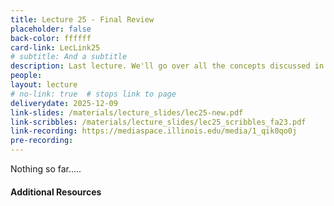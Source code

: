 ```yaml
---
title: Lecture 25 - Final Review
placeholder: false
back-color: ffffff
card-link: LecLink25
# subtitle: And a subtitle
description: Last lecture. We'll go over all the concepts discussed in the course using some simple practice problems. Special emphasis on topics not covered the the other exams (MSTs and TMs).
people:
layout: lecture
# no-link: true  # stops link to page 
deliverydate: 2025-12-09
link-slides: /materials/lecture_slides/lec25-new.pdf
link-scribbles: /materials/lecture_slides/lec25_scribbles_fa23.pdf
link-recording: https://mediaspace.illinois.edu/media/1_qik0qo0j
pre-recording: 
---
```


Nothing so far.....

<h4>Additional Resources</h4>








